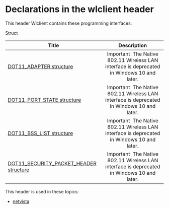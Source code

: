 # Declarations in the wlclient header
This header Wlclient contains these programming interfaces:

Struct

| Title        | Description    |
| ------------- |:-------------:|
| [DOT11_ADAPTER structure](ns-wlclient--dot11-adapter.md) | Important  The Native 802.11 Wireless LAN interface is deprecated in Windows 10 and later. |
| [DOT11_PORT_STATE structure](ns-wlclient--dot11-port-state.md) | Important  The Native 802.11 Wireless LAN interface is deprecated in Windows 10 and later. |
| [DOT11_BSS_LIST structure](ns-wlclient--dot11-bss-list.md) | Important  The Native 802.11 Wireless LAN interface is deprecated in Windows 10 and later. |
| [DOT11_SECURITY_PACKET_HEADER structure](ns-wlclient--dot11-security-packet-header.md) | Important  The Native 802.11 Wireless LAN interface is deprecated in Windows 10 and later. |

This header is used in these topics:

- [netvista](..content/_netvista)
